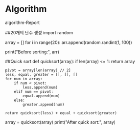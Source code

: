 # Algorithm
algorithm-Report

##20개의 난수 생성
import random

array = []
for i in range(20):
    arr.append(random.randint(1, 100))

print("Before sorting:", arr)

##Quick sort 
def quicksort(array):
    if len(array) <= 1:
        return array

    pivot = array[len(array) // 2]
    less, equal, greater = [], [], []
    for num in array:
        if num < pivot:
            less.append(num)
        elif num == pivot:
            equal.append(num)
        else:
            greater.append(num)

    return quicksort(less) + equal + quicksort(greater)

array = quicksort(array)
print("After quick sort:", array)
